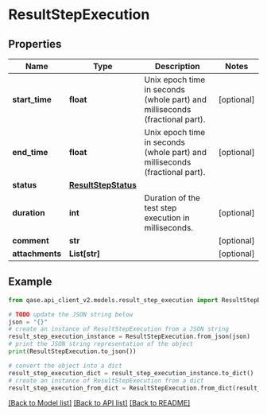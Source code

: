 # ResultStepExecution


## Properties

Name | Type | Description | Notes
------------ | ------------- | ------------- | -------------
**start_time** | **float** | Unix epoch time in seconds (whole part) and milliseconds (fractional part). | [optional] 
**end_time** | **float** | Unix epoch time in seconds (whole part) and milliseconds (fractional part). | [optional] 
**status** | [**ResultStepStatus**](ResultStepStatus.md) |  | 
**duration** | **int** | Duration of the test step execution in milliseconds. | [optional] 
**comment** | **str** |  | [optional] 
**attachments** | **List[str]** |  | [optional] 

## Example

```python
from qase.api_client_v2.models.result_step_execution import ResultStepExecution

# TODO update the JSON string below
json = "{}"
# create an instance of ResultStepExecution from a JSON string
result_step_execution_instance = ResultStepExecution.from_json(json)
# print the JSON string representation of the object
print(ResultStepExecution.to_json())

# convert the object into a dict
result_step_execution_dict = result_step_execution_instance.to_dict()
# create an instance of ResultStepExecution from a dict
result_step_execution_from_dict = ResultStepExecution.from_dict(result_step_execution_dict)
```
[[Back to Model list]](../README.md#documentation-for-models) [[Back to API list]](../README.md#documentation-for-api-endpoints) [[Back to README]](../README.md)


